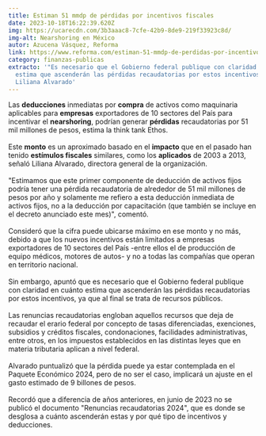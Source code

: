 ```yaml
---
title: Estiman 51 mmdp de pérdidas por incentivos fiscales
date: 2023-10-18T16:22:39.620Z
img: https://ucarecdn.com/3b3aaac8-7cfe-42b9-8de9-219f33923c8d/
img-alt: Nearshoring en México
autor: Azucena Vásquez, Reforma
link: https://www.reforma.com/estiman-51-mmdp-de-perdidas-por-incentivos-fiscales/ar2694455
category: finanzas-publicas
extracto: '"Es necesario que el Gobierno federal publique con claridad en cuánto
  estima que ascenderán las pérdidas recaudatorias por estos incentivos":
  Liliana Alvarado'
---
```

Las **deducciones** inmediatas por **compra** de activos como maquinaria aplicables para **empresas** exportadores de 10 sectores del País para incentivar el **nearshoring**, podrían generar **pérdidas** recaudatorias por 51 mil millones de pesos, estima la think tank Ethos.\
\
Este **monto** es un aproximado basado en el **impacto** que en el pasado han tenido **estímulos fiscales** similares, como los **aplicados** de 2003 a 2013, señaló Liliana Alvarado, directora general de la organización.\
\
"Estimamos que este primer componente de deducción de activos fijos podría tener una pérdida recaudatoria de alrededor de 51 mil millones de pesos por año y solamente me refiero a esta deducción inmediata de activos fijos, no a la deducción por capacitación (que también se incluye en el decreto anunciado este mes)", comentó.\
\
Consideró que la cifra puede ubicarse máximo en ese monto y no más, debido a que los nuevos incentivos están limitados a empresas exportadores de 10 sectores del País -entre ellos el de producción de equipo médicos, motores de autos- y no a todas las compañías que operan en territorio nacional.\
\
Sin embargo, apuntó que es necesario que el Gobierno federal publique con claridad en cuánto estima que ascenderán las pérdidas recaudatorias por estos incentivos, ya que al final se trata de recursos públicos.\
\
Las renuncias recaudatorias engloban aquellos recursos que deja de recaudar el erario federal por concepto de tasas diferenciadas, exenciones, subsidios y créditos fiscales, condonaciones, facilidades administrativas, entre otros, en los impuestos establecidos en las distintas leyes que en materia tributaria aplican a nivel federal.\
\
Alvarado puntualizó que la pérdida puede ya estar contemplada en el Paquete Económico 2024, pero de no ser el caso, implicará un ajuste en el gasto estimado de 9 billones de pesos.\
\
Recordó que a diferencia de años anteriores, en junio de 2023 no se publicó el documento "Renuncias recaudatorias 2024", que es donde se desglosa a cuánto ascenderán estas y por qué tipo de incentivos y deducciones.